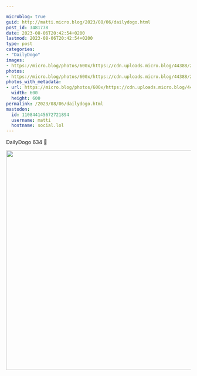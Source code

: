 ```yaml
---

microblog: true
guid: http://matti.micro.blog/2023/08/06/dailydogo.html
post_id: 3481778
date: 2023-08-06T20:42:54+0200
lastmod: 2023-08-06T20:42:54+0200
type: post
categories:
- "DailyDogo"
images:
- https://micro.blog/photos/600x/https://cdn.uploads.micro.blog/44388/2023/8193e1733153417e8a842b0dc6073480.jpg
photos:
- https://micro.blog/photos/600x/https://cdn.uploads.micro.blog/44388/2023/8193e1733153417e8a842b0dc6073480.jpg
photos_with_metadata:
- url: https://micro.blog/photos/600x/https://cdn.uploads.micro.blog/44388/2023/8193e1733153417e8a842b0dc6073480.jpg
  width: 600
  height: 600
permalink: /2023/08/06/dailydogo.html
mastodon:
  id: 110844145672721894
  username: matti
  hostname: social.lol
---
```

DailyDogo 634 🐶

<img src="https://micro.blog/photos/600x/https://blog.martin-haehnel.de/uploads/2023/8193e1733153417e8a842b0dc6073480.jpg" width="600" height="600" alt="" />
